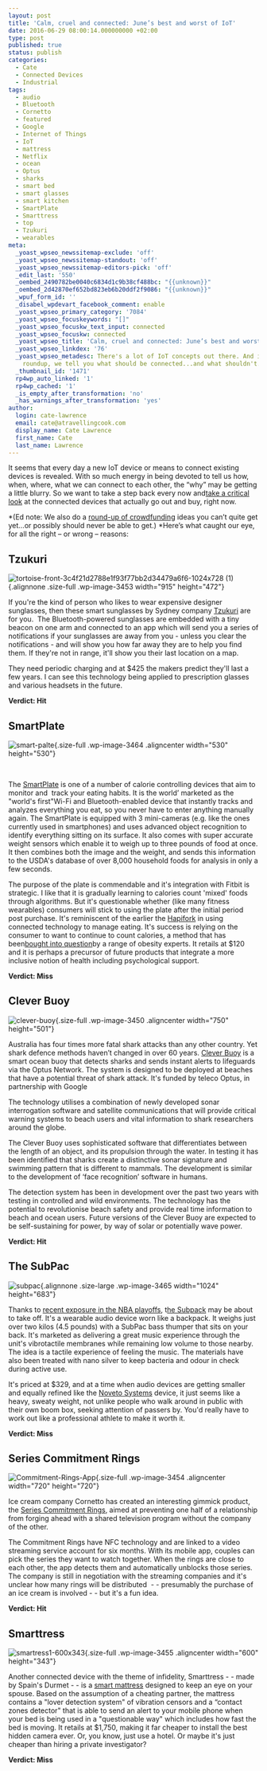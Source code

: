 ```yaml
---
layout: post
title: 'Calm, cruel and connected: June’s best and worst of IoT'
date: 2016-06-29 08:00:14.000000000 +02:00
type: post
published: true
status: publish
categories:
  - Cate
  - Connected Devices
  - Industrial
tags:
  - audio
  - Bluetooth
  - Cornetto
  - featured
  - Google
  - Internet of Things
  - IoT
  - mattress
  - Netflix
  - ocean
  - Optus
  - sharks
  - smart bed
  - smart glasses
  - smart kitchen
  - SmartPlate
  - Smarttress
  - top
  - Tzukuri
  - wearables
meta:
  _yoast_wpseo_newssitemap-exclude: 'off'
  _yoast_wpseo_newssitemap-standout: 'off'
  _yoast_wpseo_newssitemap-editors-pick: 'off'
  _edit_last: '550'
  _oembed_2490782be0040c6834d1c9b38cf488bc: "{{unknown}}"
  _oembed_2d42870ef652bd823eb6b20ddf2f9086: "{{unknown}}"
  _wpuf_form_id: ''
  _disabel_wpdevart_facebook_comment: enable
  _yoast_wpseo_primary_category: '7084'
  _yoast_wpseo_focuskeywords: "[]"
  _yoast_wpseo_focuskw_text_input: connected
  _yoast_wpseo_focuskw: connected
  _yoast_wpseo_title: 'Calm, cruel and connected: June’s best and worst of IoT'
  _yoast_wpseo_linkdex: '76'
  _yoast_wpseo_metadesc: There's a lot of IoT concepts out there. And in our monthly
    roundup, we tell you what should be connected...and what shouldn't.
  _thumbnail_id: '1471'
  rp4wp_auto_linked: '1'
  rp4wp_cached: '1'
  _is_empty_after_transformation: 'no'
  _has_warnings_after_transformation: 'yes'
author:
  login: cate-lawrence
  email: cate@atravellingcook.com
  display_name: Cate Lawrence
  first_name: Cate
  last_name: Lawrence
---
```

It seems that every day a new IoT device or means to connect existing
devices is revealed. With so much energy in being devoted to tell us
how, when, where, what we can connect to each other, the “why” may be
getting a little blurry. So we want to take a step back every now
and[take a critical
look](https://readwrite.com/2016/05/01/best-and-worst-iot-week-vr1/) at
the connected devices that actually go out and buy, right now.

*(Ed note: We also do a [round-up of
crowdfunding](https://readwrite.com/2016/04/24/crowdfunding-iot-projects-watch-week-dl1/) ideas
you can’t quite get yet…or possibly should never be able to
get.) *Here’s what caught our eye, for all the right – or wrong –
reasons:

Tzukuri
-------

![tortoise-front-3c4f21d2788e1f93f77bb2d34479a6f6-1024x728
(1)](rw-import/tortoise-front-3c4f21d2788e1f93f77bb2d34479a6f6-1024x728-1.jpg){.alignnone
.size-full .wp-image-3453 width="915" height="472"}

If you're the kind of person who likes to wear expensive designer
sunglasses, then these smart sunglasses by Sydney
company [Tzukuri](http://www.tzukuri.com/) are for you.  The
Bluetooth-powered sunglasses are embedded with a tiny beacon on one arm
and connected to an app which will send you a series of notifications if
your sunglasses are away from you - unless you clear the notifications -
and will show you how far away they are to help you find them. If
they're not in range, it'll show you their last location on a map.

They need periodic charging and at \$425 the makers predict they'll last
a few years. I can see this technology being applied to prescription
glasses and various headsets in the future.

**Verdict: Hit**

SmartPlate
----------

![smart-palte](rw-import/smart-palte.png){.size-full
.wp-image-3464 .aligncenter width="530" height="530"}

 

The [SmartPlate](https://getsmartplate.com/) is one of a number of
calorie controlling devices that aim to monitor and  track your eating
habits. It is the world’ marketed as the "world's first"Wi-Fi and
Bluetooth-enabled device that instantly tracks and analyzes everything
you eat, so you never have to enter anything manually again.
The SmartPlate is equipped with 3 mini-cameras (e.g. like the ones
currently used in smartphones) and uses advanced object recognition to
identify everything sitting on its surface. It also comes with super
accurate weight sensors which enable it to weigh up to three pounds of
food at once. It then combines both the image and the weight, and sends
this information to the USDA's database of over 8,000 household foods
for analysis in only a few seconds.

The purpose of the plate is commendable and it's integration with Fitbit
is strategic. I like that it is gradually learning to calories count
'mixed' foods through algorithms. But it's questionable whether (like
many fitness wearables) consumers will stick to using the plate after
the initial period post purchase. It's reminiscent of the earlier the
[Hapifork](https://www.hapi.com/product/hapifork) in using connected
technology to manage eating. It's success is relying on the consumer to
want to continue to count calories, a method that has been[bought into
question](http://www.npr.org/sections/thesalt/2016/06/07/481094825/a-neuroscientist-tackles-why-diets-make-us-fat)by
a range of obesity experts. It retails at \$120 and it is perhaps a
precursor of future products that integrate a more inclusive notion of
health including psychological support.

**Verdict: Miss**

Clever Buoy
-----------

<div class="video-caption-wrapper">

<div class="video-caption">

![clever-buoy](rw-import/clever-buoy.png){.size-full
.wp-image-3450 .aligncenter width="750" height="501"}

Australia has four times more fatal shark attacks than any other
country. Yet shark defence methods haven’t changed in over 60 years.
[Clever Buoy](https://cleverbuoy.com.au/) is a smart ocean buoy that
detects sharks and sends instant alerts to lifeguards via the Optus
Network. The system is designed to be deployed at beaches that have a
potential threat of shark attack. It's funded by teleco Optus, in
partnership with Google

The technology utilises a combination of newly developed sonar
interrogation software and satellite communications that will provide
critical warning systems to beach users and vital information to shark
researchers around the globe.

The Clever Buoy uses sophisticated software that differentiates between
the length of an object, and its propulsion through the water. In
testing it has been identified that sharks create a distinctive sonar
signature and swimming pattern that is different to mammals. The
development is similar to the development of ‘face recognition’ software
in humans.

The detection system has been in development over the past two years
with testing in controlled and wild environments. The technology has the
potential to revolutionise beach safety and provide real time
information to beach and ocean users. Future versions of the Clever Buoy
are expected to be self-sustaining for power, by way of solar or
potentially wave power.

**Verdict: Hit**

</div>

The SubPac
----------

![subpac](rw-import/subpac-1024x683.jpg){.alignnone
.size-large .wp-image-3465 width="1024" height="683"}

Thanks to [recent exposure in the NBA
playoffs](https://readwrite.com/2016/06/22/subpac-nba-promo-vt4/), t[he
Subpack](http://thesubpac.com/subpac-m2/) may be about to take off. It's
a wearable audio device worn like a backpack. It weighs just over two
kilos (4.5 pounds) with a SubPac bass thumper that sits on your back.
It's marketed as delivering a great music experience through the unit's
vibrotactile membranes while remaining low volume to those nearby. The
idea is a tactile experience of feeling the music. The materials have
also been treated with nano silver to keep bacteria and odour in check
during active use.

It's priced at \$329, and at a time when audio devices are getting
smaller and equally refined like the [Noveto
Systems](https://readwrite.com/2016/03/04/new-sound-experience/) device,
it just seems like a heavy, sweaty weight, not unlike people who walk
around in public with their own boom box, seeking attention of passers
by. You'd really have to work out like a professional athlete to make it
worth it.

**Verdict: Miss**

</div>

Series Commitment Rings
-----------------------

![Commitment-Rings-App](rw-import/Commitment-Rings-App.jpg){.size-full
.wp-image-3454 .aligncenter width="720" height="720"}

<div class="panel">

Ice cream company Cornetto has created an interesting gimmick product,
the [Series Commitment Rings](http://seriescommitment.com/#), aimed at
preventing one half of a relationship from forging ahead with a shared
television program without the company of the other.

The Commitment Rings have NFC technology and are linked to a video
streaming service account for six months. With its mobile app, couples
can pick the series they want to watch together. When the rings are
close to each other, the app detects them and automatically unblocks
those series. The company is still in negotiation with the streaming
companies and it's unclear how many rings will be distributed  - -
presumably the purchase of an ice cream is involved - - but it's a fun
idea.

**Verdict: Hit**

</div>

Smarttress
----------

![smartress1-600x343](rw-import/smartress1-600x343.jpg){.size-full
.wp-image-3455 .aligncenter width="600" height="343"}

Another connected device with the theme of infidelity, Smarttress - -
made by Spain's Durmet - - is a [smart
mattress](http://www.smarttress.com/en/) designed to keep an eye on your
spouse. Based on the assumption of a cheating partner, the mattress
contains a "lover detection system" of vibration censors and a “contact
zones detector" that is able to send an alert to your mobile phone when
your bed is being used in a "questionable way" which includes how fast
the bed is moving. It retails at \$1,750, making it far cheaper to
install the best hidden camera ever. Or, you know, just use a hotel. Or
maybe it's just cheaper than hiring a private investigator?

**Verdict: Miss**
